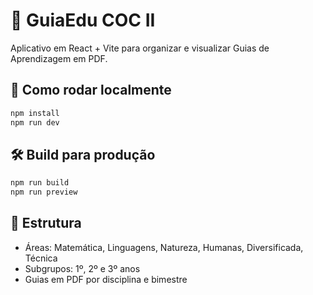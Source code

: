 # 📘 GuiaEdu COC II

Aplicativo em React + Vite para organizar e visualizar Guias de Aprendizagem em PDF.

## 🚀 Como rodar localmente
```bash
npm install
npm run dev
```

## 🛠️ Build para produção
```bash
npm run build
npm run preview
```

## 📂 Estrutura
- Áreas: Matemática, Linguagens, Natureza, Humanas, Diversificada, Técnica
- Subgrupos: 1º, 2º e 3º anos
- Guias em PDF por disciplina e bimestre
